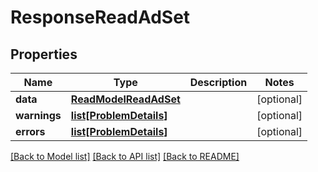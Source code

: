 # ResponseReadAdSet

## Properties
Name | Type | Description | Notes
------------ | ------------- | ------------- | -------------
**data** | [**ReadModelReadAdSet**](ReadModelReadAdSet.md) |  | [optional] 
**warnings** | [**list[ProblemDetails]**](ProblemDetails.md) |  | [optional] 
**errors** | [**list[ProblemDetails]**](ProblemDetails.md) |  | [optional] 

[[Back to Model list]](../README.md#documentation-for-models) [[Back to API list]](../README.md#documentation-for-api-endpoints) [[Back to README]](../README.md)



